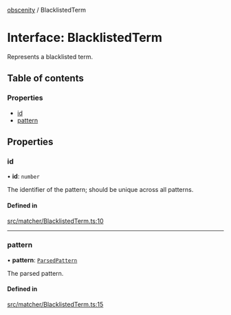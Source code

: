 [obscenity](../README.md) / BlacklistedTerm

# Interface: BlacklistedTerm

Represents a blacklisted term.

## Table of contents

### Properties

- [id](BlacklistedTerm.md#id)
- [pattern](BlacklistedTerm.md#pattern)

## Properties

### id

• **id**: `number`

The identifier of the pattern; should be unique across all patterns.

#### Defined in

[src/matcher/BlacklistedTerm.ts:10](https://github.com/jo3-l/obscenity/blob/cfc6c99/src/matcher/BlacklistedTerm.ts#L10)

___

### pattern

• **pattern**: [`ParsedPattern`](ParsedPattern.md)

The parsed pattern.

#### Defined in

[src/matcher/BlacklistedTerm.ts:15](https://github.com/jo3-l/obscenity/blob/cfc6c99/src/matcher/BlacklistedTerm.ts#L15)
